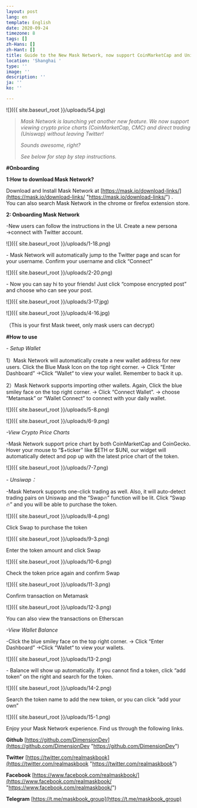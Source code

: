 ```yaml
---
layout: post
lang: en
template: English
date: 2020-09-24
timezone: 8
tags: []
zh-Hans: []
zh-Hant: []
title: Guide to the New Mask Network, now support CoinMarketCap and Uniswap without Leaving Twitter!
location: 'Shanghai '
type: ''
image: ''
description: ''
ja: ''
ko: ''

---
```

![]({{ site.baseurl_root }}/uploads/54.jpg)

> _Mask Network is launching yet another new feature. We now support viewing crypto price charts (CoinMarketCap, CMC) and direct trading (Uniswap) without leaving Twitter!_
>
> _Sounds awesome, right?_
>
> _See below for step by step instructions._

**#Onboarding**

**1:How to download Mask Network?**

Download and Install Mask Network at [https://mask.io/download-links/](https://mask.io/download-links/ "https://mask.io/download-links/") .  
You can also search Mask Network in the chrome or firefox extension store.

**2: Onboarding Mask Network**

\-New users can follow the instructions in the UI. Create a new persona →connect with Twitter account.

![]({{ site.baseurl_root }}/uploads/1-18.png)

\- Mask Network will automatically jump to the Twitter page and scan for your username. Confirm your username and click “Connect”

![]({{ site.baseurl_root }}/uploads/2-20.png)

\- Now you can say hi to your friends! Just click “compose encrypted post” and choose who can see your post.

![]({{ site.baseurl_root }}/uploads/3-17.jpg)

![]({{ site.baseurl_root }}/uploads/4-16.jpg)

（This is your first Mask tweet, only mask users can decrypt）

**#How to use**

_- Setup Wallet_

1）Mask Network will automatically create a new wallet address for new users. Click the Blue Mask Icon on the top right corner. → Click “Enter Dashboard” →Click “Wallet“ to view your wallet. Remember to back it up.

2）Mask Network supports importing other wallets. Again, Click the blue smiley face on the top right corner. → Click “Connect Wallet”. → choose “Metamask” or “Wallet Connect” to connect with your daily wallet.

![]({{ site.baseurl_root }}/uploads/5-8.png)

![]({{ site.baseurl_root }}/uploads/6-9.png)

_-View Crypto Price Charts_

\-Mask Network support price chart by both CoinMarketCap and CoinGecko. Hover your mouse to “$+ticker” like $ETH or $UNI, our widget will automatically detect and pop up with the latest price chart of the token.

![]({{ site.baseurl_root }}/uploads/7-7.png)

_- Unsiwap：_

\-Mask Network supports one-click trading as well. Also, it will auto-detect trading pairs on Uniswap and the “Swap🔥” function will be lit. Click “Swap🔥” and you will be able to purchase the token.

![]({{ site.baseurl_root }}/uploads/8-4.png)

Click Swap to purchase the token

![]({{ site.baseurl_root }}/uploads/9-3.png)

Enter the token amount and click Swap

![]({{ site.baseurl_root }}/uploads/10-6.png)

Check the token price again and confirm Swap

![]({{ site.baseurl_root }}/uploads/11-3.png)

Confirm transaction on Metamask

![]({{ site.baseurl_root }}/uploads/12-3.png)

You can also view the transactions on Etherscan

_-View Wallet Balance_

\-Click the blue smiley face on the top right corner. → Click “Enter Dashboard” →Click “Wallet“ to view your wallets.

![]({{ site.baseurl_root }}/uploads/13-2.png)

\- Balance will show up automatically. If you cannot find a token, click “add token” on the right and search for the token.

![]({{ site.baseurl_root }}/uploads/14-2.png)

Search the token name to add the new token, or you can click “add your own”

![]({{ site.baseurl_root }}/uploads/15-1.png)

Enjoy your Mask Network experience. Find us through the following links.

**Github** [https://github.com/DimensionDev](https://github.com/DimensionDev "https://github.com/DimensionDev")

**Twitter** [https://twitter.com/realmaskbook](https://twitter.com/realmaskbook "https://twitter.com/realmaskbook")

**Facebook** [https://www.facebook.com/realmaskbook/](https://www.facebook.com/realmaskbook/ "https://www.facebook.com/realmaskbook/")

**Telegram** [https://t.me/maskbook_group](https://t.me/maskbook_group)